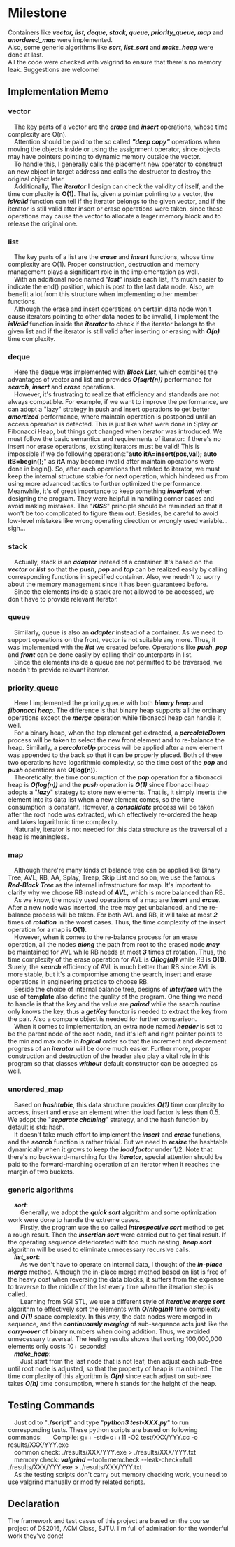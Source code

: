 # Milestone
Containers like ***vector, list, deque, stack, queue, priority\_queue, map*** and ***unordered\_map*** were implemented.  
Also, some generic algorithms like ***sort, list\_sort*** and ***make\_heap*** were done at last.  
All the code were checked with valgrind to ensure that there's no memory leak. Suggestions are welcome!

## Implementation Memo
### vector
&emsp;The key parts of a vector are the ___erase___ and ___insert___ operations, whose time complexity are O(n).  
&emsp;Attention should be paid to the so called ___"deep copy"___ operations when moving the objects inside or using the assignment operator, since objects may have pointers pointing to dynamic memory outside the vector.  
&emsp;To handle this, I generally calls the placement new operator to construct an new object in target address and calls the destructor to destroy the original object later.  
&emsp;Additionally, The ___iterator___ I design can check the validity of itself, and the time complexity is **O(1)**. That is, given a pointer pointing to a vector, the ___isValid___ function can tell if the iterator belongs to the given vector, and if the iterator is still valid after insert or erase operations were taken, since these operations may cause the vector to allocate a larger memory block and to release the original one.

### list
&emsp;The key parts of a list are the ___erase___ and ___insert___ functions, whose time complexity are O(1). Proper construction, destruction and memory management plays a significant role in the implementation as well.  
&emsp;With an additional node named "___last___" inside each list, it's much easier to indicate the end() position, which is post to the last data node. Also, we benefit a lot from this structure when implementing other member functions.  
&emsp;Although the erase and insert operations on certain data node won't cause iterators pointing to other data nodes to be invalid,  I implement the ___isValid___ function inside the ___iterator___ to check if the iterator belongs to the given list and if the iterator is still valid after inserting or erasing with ___O(n)___ time complexity.

### deque
&emsp;Here the deque was implemented with ___Block List___, which combines the advantages of vector and list and provides ___O(sqrt(n))___ performance for ___search___, ___insert___ and ___erase___ operations.  
&emsp;However, it's frustrating to realize that efficiency and standards are not always compatible. For example, if we want to improve the performance, we can adopt a "lazy" strategy in push and insert operations to get better ___amortized___ performance, where maintain operation is postponed until an access operation is detected. This is just like what were done in Splay or Fibonacci Heap, but things got changed when iterator was introduced. We must follow the basic semantics and requirements of iterator: if there's no insert nor erase operations, existing iterators must be valid! This is impossible if we do following operations:"**auto itA=insert(pos,val); auto itB=begin();**" as __itA__ may become invalid after maintain operations were done in begin(). So, after each operations that related to iterator, we must keep the internal structure stable for next operation, which hindered us from using more advanced tactics to further optimized the performance.
&emsp;Meanwhile, it's of great importance to keep something ___invariant___ when designing the program. They were helpful in handling corner cases and avoid making mistakes. The "___KISS___" principle should be reminded so that it won't be too complicated to figure them out. Besides, be careful to avoid low-level mistakes like wrong operating direction or wrongly used variable... sigh...

### stack
&emsp;Actually, stack is an ___adapter___ instead of a container. It's based on the ___vector___ or ___list___ so that the ___push___, ___pop___ and ___top___ can be realized easily by calling corresponding functions in specified container. Also, we needn't to worry about the memory management since it has been guaranteed before.  
&emsp;Since the elements inside a stack are not allowed to be accessed, we don't have to provide relevant iterator.

### queue
&emsp;Similarly, queue is also an ___adapter___ instead of a container. As we need to support operations on the front, vector is not suitable any more. Thus, it was implemented with the ___list___ we created before. Operations like ___push___, ___pop___ and ___front___ can be done easily by calling their counterparts in list.  
&emsp;Since the elements inside a queue are not permitted to be traversed, we needn't to provide relevant iterator.

### priority_queue
&emsp;Here I implemented the priority_queue with both ___binary heap___ and ___fibonacci heap___.  The difference is that binary heap supports all the ordinary operations except the ___merge___ operation while fibonacci heap can handle it well.  
&emsp;For a binary heap, when the top element get extracted, a ___percolateDown___ process will be taken to select the new front element and to re-balance the heap. Similarly, a ___percolateUp___ process will be applied after a new element was appended to the back so that it can be properly placed. Both of these two operations have logarithmic complexity, so the time cost of the ___pop___ and ___push___ operations are __O(log(n))__.  
&emsp;Theoretically, the time consumption of the ___pop___ operation for a fibonacci heap is ___O(log(n))___ and the ___push___ operation is ___O(1)___ since fibonacci heap adopts a "___lazy___" strategy to store new elements. That is, it simply inserts the element into its data list when a new element comes, so the time consumption is constant. However, a ___consolidate___ process will be taken after the root node was extracted, which effectively re-ordered the heap and takes logarithmic time complexity.  
&emsp;Naturally, iterator is not needed for this data structure as the traversal of a heap is meaningless.

### map
&emsp;Although there're many kinds of balance tree can be applied like Binary Tree, AVL, RB, AA, Splay, Treap, Skip List and so on, we use the famous ___Red-Black Tree___ as the internal infrastructure for map. It's important to clarify why we choose RB instead of ___AVL___, which is more balanced than RB.  
&emsp;As we know, the mostly used operations of a map are ___insert___ and ___erase___. After a new node was inserted, the tree may get unbalanced, and the re-balance process will be taken. For both AVL and RB, it will take at most ***2*** times of ***rotation*** in the worst cases. Thus, the time complexity of the insert operation for a map is __O(1)__.  
&emsp;However, when it comes to the re-balance process for an erase operation, all the nodes ***along*** the path from root to the erased node ___may___ be maintained for AVL while RB needs at most ***3*** times of rotation. Thus, the time complexity of the erase operation for AVL is ___O(log(n))___ while RB is __O(1)__. Surely, the ___search___ efficiency of AVL is much better than RB since AVL is more stable, but it's a compromise among the search, insert and erase operations in engineering practice to choose RB.  
&emsp;Beside the choice of internal balance tree, designs of ___interface___ with the use of __template__ also define the quality of the program. One thing we need to handle is that the key and the value are ___paired___ while the search routine only knows the key, thus a ___getKey___ functor is needed to extract the key from the pair. Also a compare object is needed for further comparison.  
&emsp;When it comes to implementation, an extra node named ___header___ is set to be the parent node of the root node, and it's left and right pointer points to the min and max node in ___logical___ order so that the increment and decrement progress of an ___iterator___ will be done much easier. Further more, proper construction and destruction of the header also play a vital role in this program so that classes ___without___ default constructor can be accepted as well.

### unordered_map
&emsp;Based on ___hashtable___, this data structure provides ___O(1)___ time complexity to access, insert and erase an element when the load factor is less than 0.5. We adopt the "___separate chaining___" strategy, and the hash function by default is std::hash.  
&emsp;It doesn't take much effort to implement the ___insert___ and ___erase___ functions, and the ___search___ function is rather trivial. But we need to ___resize___ the hashtable dynamically when it grows to keep the ___load factor___ under 1/2. Note that there's no backward-marching for the ___iterator___, special attention should be paid to the forward-marching operation of an iterator when it reaches the margin of two buckets.

### generic algorithms
&emsp;___sort___:  
&emsp;&emsp;Generally, we adopt the ___quick sort___ algorithm and some optimization work were done to handle the extreme cases.  
&emsp;&emsp;Firstly, the program use the so called ___introspective sort___ method to get a rough result. Then the ___insertion sort___ were carried out to get final result. If the operating sequence deteriorated with too much nesting, ___heap sort___ algorithm will be used to eliminate unnecessary recursive calls.  
&emsp;___list_sort___:  
&emsp;&emsp;As we don't have to operate on internal data, I thought of the ___in-place merge___ method. Although the in-place merge method based on list is free of the heavy cost when reversing the data blocks,  it suffers from the expense to traverse to the middle of the list every time when the iteration step is called.   
&emsp;&emsp;Learning from SGI STL, we use a different style of  ___iterative merge sort___ algorithm to effectively sort the elements with ___O(nlog(n))___ time complexity and ___O(1)___ space complexity. In this way, the data nodes were merged in sequence, and the  ___continuously merging___ of sub-sequence acts just like the ___carry-over___ of binary numbers when doing addition. Thus, we avoided unnecessary traversal. The testing results shows that sorting 100,000,000 elements only costs 10+ seconds!   
&emsp;___make_heap___:  
&emsp;&emsp;Just start from the last node that is not leaf, then adjust each sub-tree  until root node is adjusted, so that the property of heap is maintained. The time complexity of this algorithm is ___O(n)___ since each adjust on sub-tree takes ___O(h)___ time consumption, where h stands for the height of the heap.

## Testing Commands
&emsp;Just cd to "**./script**" and type "___python3 test-XXX.py___" to run corresponding tests. These python scripts are based on following commands:  
&emsp;Compile: g++ -std=c++11 -O2 test/XXX/YYY.cc -o results/XXX/YYY.exe  
&emsp;common check: ./results/XXX/YYY.exe > ./results/XXX/YYY.txt  
&emsp;memory check: ___valgrind___ --tool=memcheck --leak-check=full ./results/XXX/YYY.exe > ./results/XXX/YYY.txt   
&emsp;As the testing scripts don't carry out memory checking work, you need to use valgrind manually or modify related scripts.

## Declaration
The framework and test cases of this project are based on the course project of DS2016, ACM Class, SJTU. I'm full of admiration for the wonderful work they've done!
